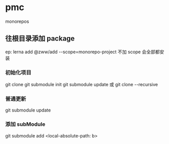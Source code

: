 # pmc

monorepos

## 往根目录添加 package

ep: lerna add @zww/add --scope=monorepo-project
不加 scope 会全部都安装

### 初始化项目

git clone <path>
git submodule init
git submodule update
或 git clone --recursive <path>

### 普通更新

git submodule update

### 添加 subModule

git submodule add <local-absolute-path: b> <path>
